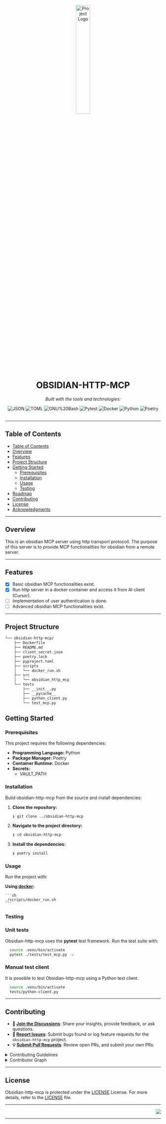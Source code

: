 <div id="top">

<!-- HEADER STYLE: CLASSIC -->
<div align="center">

<img src="readmeai/assets/logos/purple.svg" width="30%" style="position: relative; top: 0; right: 0;" alt="Project Logo"/>

# OBSIDIAN-HTTP-MCP

<em></em>

<!-- BADGES -->
<!-- local repository, no metadata badges. -->

<em>Built with the tools and technologies:</em>

<img src="https://img.shields.io/badge/JSON-000000.svg?style=default&logo=JSON&logoColor=white" alt="JSON">
<img src="https://img.shields.io/badge/TOML-9C4121.svg?style=default&logo=TOML&logoColor=white" alt="TOML">
<img src="https://img.shields.io/badge/GNU%20Bash-4EAA25.svg?style=default&logo=GNU-Bash&logoColor=white" alt="GNU%20Bash">
<img src="https://img.shields.io/badge/Pytest-0A9EDC.svg?style=default&logo=Pytest&logoColor=white" alt="Pytest">
<img src="https://img.shields.io/badge/Docker-2496ED.svg?style=default&logo=Docker&logoColor=white" alt="Docker">
<img src="https://img.shields.io/badge/Python-3776AB.svg?style=default&logo=Python&logoColor=white" alt="Python">
<img src="https://img.shields.io/badge/Poetry-60A5FA.svg?style=default&logo=Poetry&logoColor=white" alt="Poetry">

</div>
<br>

---

## Table of Contents

- [Table of Contents](#table-of-contents)
- [Overview](#overview)
- [Features](#features)
- [Project Structure](#project-structure)
- [Getting Started](#getting-started)
    - [Prerequisites](#prerequisites)
    - [Installation](#installation)
    - [Usage](#usage)
    - [Testing](#testing)
- [Roadmap](#roadmap)
- [Contributing](#contributing)
- [License](#license)
- [Acknowledgments](#acknowledgments)

---

## Overview

This is an obsidian MCP server using http transport protocoll. 
The purpose of this server is to provide MCP functionalities for obsidian from a remote server.

---

## Features

- [x] Basic obsidian MCP functionalities exist.
- [x] Run http server in a docker container and access it from AI client (Cursor).
- [ ] Implementation of user authentication is done.
- [ ] Advanced obsidian MCP functionalities exist.

---

## Project Structure

```sh
└── obsidian-http-mcp/
    ├── Dockerfile
    ├── README.md
    ├── client_secret.json
    ├── poetry.lock
    ├── pyproject.toml
    ├── scripts
    │   └── docker_run.sh
    ├── src
    │   └── obsidian_http_mcp
    └── tests
        ├── __init__.py
        ├── __pycache__
        ├── python_client.py
        └── test_mcp.py
```

## Getting Started

### Prerequisites

This project requires the following dependencies:

- **Programming Language:** Python
- **Package Manager:** Poetry
- **Container Runtime:** Docker
- **Secrets:** 
  - VAULT_PATH
  

### Installation

Build obsidian-http-mcp from the source and install dependencies:

1. **Clone the repository:**

    ```sh
    ❯ git clone ../obsidian-http-mcp
    ```

2. **Navigate to the project directory:**

    ```sh
    ❯ cd obsidian-http-mcp
    ```

3. **Install the dependencies:**
	```sh
	❯ poetry install

### Usage

Run the project with:

**Using [docker](https://www.docker.com/):**

	```sh
	./scripts/docker_run.sh
	```

### Testing

### Unit tests

Obsidian-http-mcp uses the **pytest** test framework. Run the test suite with:

```sh
  source .venv/bin/activate
  pytest ./tests/test_mcp.py -v
```

### Manual test client

It is possible to test Obsidian-http-mcp using a Python test client.

```sh
  source .venv/bin/activate
  tests/python-client.py
```

---

## Contributing

- **💬 [Join the Discussions](https://LOCAL//obsidian-http-mcp/discussions)**: Share your insights, provide feedback, or ask questions.
- **🐛 [Report Issues](https://LOCAL//obsidian-http-mcp/issues)**: Submit bugs found or log feature requests for the `obsidian-http-mcp` project.
- **💡 [Submit Pull Requests](https://LOCAL//obsidian-http-mcp/blob/main/CONTRIBUTING.md)**: Review open PRs, and submit your own PRs.

<details closed>
<summary>Contributing Guidelines</summary>

1. **Fork the Repository**: Start by forking the project repository to your LOCAL account.
2. **Clone Locally**: Clone the forked repository to your local machine using a git client.
   ```sh
   git clone ./obsidian-http-mcp
   ```
3. **Create a New Branch**: Always work on a new branch, giving it a descriptive name.
   ```sh
   git checkout -b new-feature-x
   ```
4. **Make Your Changes**: Develop and test your changes locally.
5. **Commit Your Changes**: Commit with a clear message describing your updates.
   ```sh
   git commit -m 'Implemented new feature x.'
   ```
6. **Push to LOCAL**: Push the changes to your forked repository.
   ```sh
   git push origin new-feature-x
   ```
7. **Submit a Pull Request**: Create a PR against the original project repository. Clearly describe the changes and their motivations.
8. **Review**: Once your PR is reviewed and approved, it will be merged into the main branch. Congratulations on your contribution!
</details>

<details closed>
<summary>Contributor Graph</summary>
<br>
<p align="left">
   <a href="https://LOCAL{//obsidian-http-mcp/}graphs/contributors">
      <img src="https://contrib.rocks/image?repo=/obsidian-http-mcp">
   </a>
</p>
</details>

---

## License

Obsidian-http-mcp is protected under the [LICENSE](https://choosealicense.com/licenses) License. For more details, refer to the [LICENSE](https://choosealicense.com/licenses/) file.

---

<div align="right">

[![][back-to-top]](#top)

</div>


[back-to-top]: https://img.shields.io/badge/-BACK_TO_TOP-151515?style=flat-square


---

